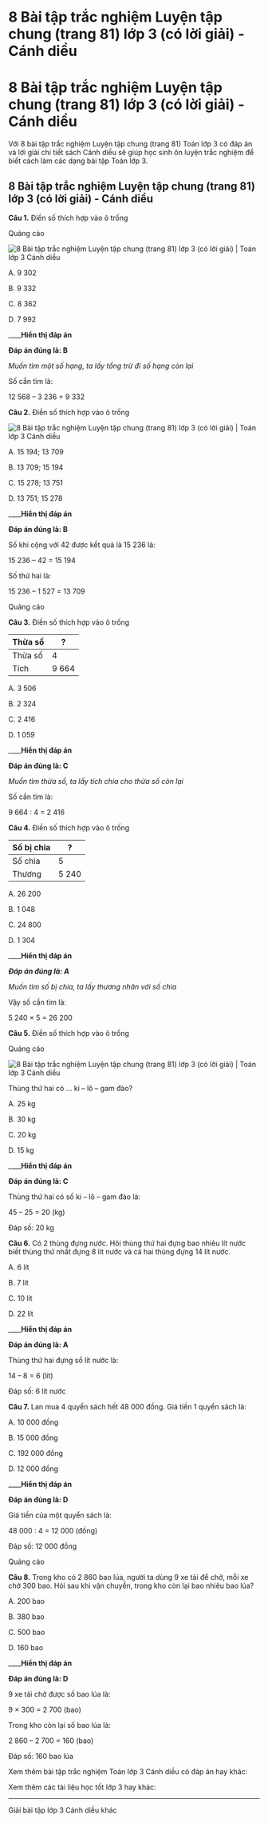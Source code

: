# 8 Bài tập trắc nghiệm Luyện tập chung (trang 81) lớp 3 (có lời giải) - Cánh diều

# 8 Bài tập trắc nghiệm Luyện tập chung (trang 81) lớp 3 (có lời giải) - Cánh diều

Với 8 bài tập trắc nghiệm Luyện tập chung (trang 81) Toán lớp 3 có đáp án và lời giải chi tiết sách Cánh diều sẽ giúp học sinh ôn luyện trắc nghiệm để biết cách làm các dạng bài tập Toán lớp 3.

## 8 Bài tập trắc nghiệm Luyện tập chung (trang 81) lớp 3 (có lời giải) - Cánh diều

**Câu 1.** Điền số thích hợp vào ô trống

Quảng cáo

![8 Bài tập trắc nghiệm Luyện tập chung \(trang 81\) lớp 3 \(có lời giải\) | Toán lớp 3 Cánh diều](https://vietjack.com/toan-3-cd/images/trac-nghiem-luyen-tap-chung-trang-81.PNG)

A. 9 302

B. 9 332

C. 8 362

D. 7 992

____**Hiển thị đáp án**

**Đáp án đúng là: B**

_Muốn tìm một số hạng, ta lấy tổng trừ đi số hạng còn lại_

Số cần tìm là: 

12 568 – 3 236 = 9 332

**Câu 2.** Điền số thích hợp vào ô trống

![8 Bài tập trắc nghiệm Luyện tập chung \(trang 81\) lớp 3 \(có lời giải\) | Toán lớp 3 Cánh diều](https://vietjack.com/toan-3-cd/images/trac-nghiem-luyen-tap-chung-trang-81-a.PNG)

A. 15 194; 13 709

B. 13 709; 15 194

C. 15 278; 13 751

D. 13 751; 15 278

____**Hiển thị đáp án**

**Đáp án đúng là: B**

Số khi cộng với 42 được kết quả là 15 236 là:

15 236 – 42 = 15 194

Số thứ hai là:

15 236 – 1 527 = 13 709

Quảng cáo

**Câu 3.** Điền số thích hợp vào ô trống

Thừa số |  ?  
---|---  
Thừa số |  4  
Tích |  9 664  
  
A. 3 506

B. 2 324

C. 2 416

D. 1 059

____**Hiển thị đáp án**

**Đáp án đúng là: C**

_Muốn tìm thừa số, ta lấy tích chia cho thừa số còn lại_

Số cần tìm là:

9 664 : 4 = 2 416

**Câu 4.** Điền số thích hợp vào ô trống

Số bị chia |  ?  
---|---  
Số chia |  5  
Thương |  5 240  
  
A. 26 200

B. 1 048

C. 24 800

D. 1 304

____**Hiển thị đáp án**

**_Đáp án đúng là: A_**

_Muốn tìm số bị chia, ta lấy thương nhân với số chia_

Vậy số cần tìm là:

5 240 × 5 = 26 200

**Câu 5.** Điền số thích hợp vào ô trống

Quảng cáo

![8 Bài tập trắc nghiệm Luyện tập chung \(trang 81\) lớp 3 \(có lời giải\) | Toán lớp 3 Cánh diều](https://vietjack.com/toan-3-cd/images/trac-nghiem-luyen-tap-chung-trang-81-a1.PNG)

Thùng thứ hai có … ki – lô – gam đào?

A. 25 kg

B. 30 kg

C. 20 kg

D. 15 kg

____**Hiển thị đáp án**

**Đáp án đúng là: C**

Thùng thứ hai có số ki – lô – gam đào là:

45 – 25 = 20 (kg)

Đáp số: 20 kg

**Câu 6.** Có 2 thùng đựng nước. Hỏi thùng thứ hai đựng bao nhiêu lít nước biết thùng thứ nhất đựng 8 lít nước và cả hai thùng đựng 14 lít nước.

A. 6 lít

B. 7 lít

C. 10 lít

D. 22 lít

____**Hiển thị đáp án**

**Đáp án đúng là: A**

Thùng thứ hai đựng số lít nước là:

14 – 8 = 6 (lít)

Đáp số: 6 lít nước

**Câu 7.** Lan mua 4 quyển sách hết 48 000 đồng. Giá tiền 1 quyển sách là:

A. 10 000 đồng

B. 15 000 đồng

C. 192 000 đồng

D. 12 000 đồng

____**Hiển thị đáp án**

**Đáp án đúng là: D**

Giá tiền của một quyển sách là:

48 000 : 4 = 12 000 (đồng)

Đáp số: 12 000 đồng

Quảng cáo

**Câu 8.** Trong kho có 2 860 bao lúa, người ta dùng 9 xe tải để chở, mỗi xe chở 300 bao. Hỏi sau khi vận chuyển, trong kho còn lại bao nhiêu bao lúa?

A. 200 bao

B. 380 bao

C. 500 bao

D. 160 bao

____**Hiển thị đáp án**

**Đáp án đúng là: D**

9 xe tải chở được số bao lúa là:

9 × 300 = 2 700 (bao)

Trong kho còn lại số bao lúa là:

2 860 – 2 700 = 160 (bao)

Đáp số: 160 bao lúa

Xem thêm bài tập trắc nghiệm Toán lớp 3 Cánh diều có đáp án hay khác:

Xem thêm các tài liệu học tốt lớp 3 hay khác:

* * *

Giải bài tập lớp 3 Cánh diều khác

